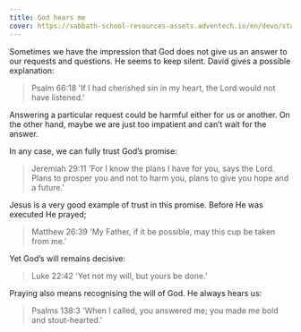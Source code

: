 ```yaml
---
title: God hears me
cover: https://sabbath-school-resources-assets.adventech.io/en/devo/start-into-life/08-one-who-listens/gbb1679483427211.jpg
---
```


Sometimes we have the impression that God does not give us an answer to our requests and questions. He seems to keep silent. David gives a possible explanation:

> <callout>Psalm 66:18</callout>
> 'If I had cherished sin in my heart, the Lord would not have listened.'

Answering a particular request could be harmful either for us or another. On the other hand, maybe we are just too impatient and can’t wait for the answer. 

In any case, we can fully trust God’s promise:

> <callout>Jeremiah 29:11</callout>
> 'For I know the plans I have for you, says the Lord. Plans to prosper you and not to harm you, plans to give you hope and a future.'

Jesus is a very good example of trust in this promise. Before He was executed He prayed;

> <callout>Matthew 26:39</callout>
> 'My Father, if it be possible, may this cup be taken from me.'

Yet God’s will remains decisive:

> <callout>Luke 22:42</callout>
> 'Yet not my will, but yours be done.'

Praying also means recognising the will of God. He always hears us:

> <callout>Psalms 138:3</callout>
> 'When I called, you answered me; you made me bold and stout-hearted.'

